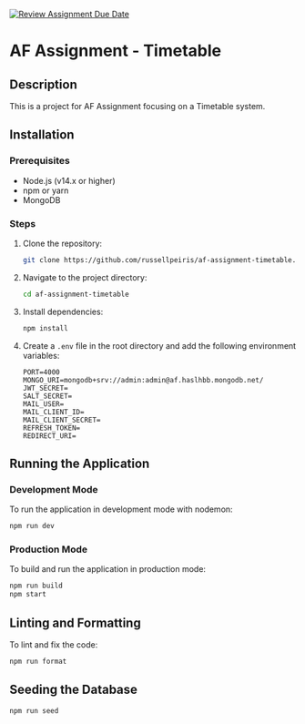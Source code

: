 [![Review Assignment Due Date](https://classroom.github.com/assets/deadline-readme-button-24ddc0f5d75046c5622901739e7c5dd533143b0c8e959d652212380cedb1ea36.svg)](https://classroom.github.com/a/MhkFIDKy)


# AF Assignment - Timetable

## Description
This is a project for AF Assignment focusing on a Timetable system.

## Installation

### Prerequisites
- Node.js (v14.x or higher)
- npm or yarn
- MongoDB

### Steps

1. Clone the repository:

    ```bash
    git clone https://github.com/russellpeiris/af-assignment-timetable.git
    ```

2. Navigate to the project directory:

    ```bash
    cd af-assignment-timetable
    ```

3. Install dependencies:

    ```bash
    npm install
    ```

4. Create a `.env` file in the root directory and add the following environment variables:

    ```env
    PORT=4000
    MONGO_URI=mongodb+srv://admin:admin@af.haslhbb.mongodb.net/
    JWT_SECRET=
    SALT_SECRET=
    MAIL_USER=
    MAIL_CLIENT_ID=
    MAIL_CLIENT_SECRET=
    REFRESH_TOKEN=
    REDIRECT_URI=
    ```

## Running the Application

### Development Mode
To run the application in development mode with nodemon:

```bash
npm run dev
```


### Production Mode

To build and run the application in production mode:

```bash
npm run build
npm start
```

## Linting and Formatting 

To lint and fix the code:

```bash
npm run format
```

## Seeding the Database

```bash
npm run seed
```